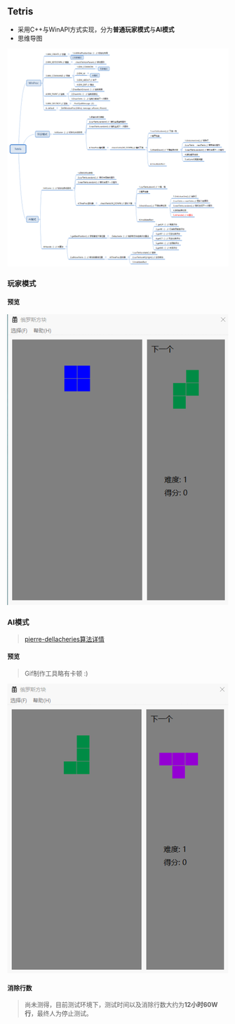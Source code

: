 ## Tetris

- 采用C++与WinAPI方式实现，分为**普通玩家模式**与**AI模式**
- 思维导图

![思维导图](./img/Tetris.png)

### 玩家模式

#### 预览

![玩家模式](./img/common.gif)

### AI模式
> [pierre-dellacheries算法详情](http://imake.ninja/el-tetris-in-html5)
#### 预览

> Gif制作工具略有卡顿 :)

![AI模式](./img/ai.gif)

#### 消除行数

> 尚未测得，目前测试环境下，测试时间以及消除行数大约为**12小时60W行**，最终人为停止测试。
